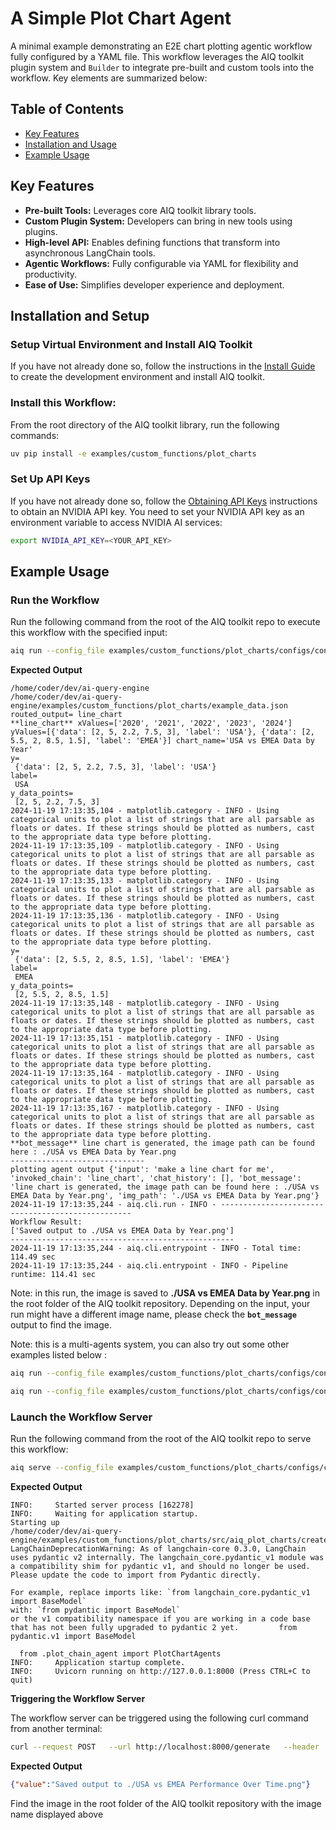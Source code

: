<!--
SPDX-FileCopyrightText: Copyright (c) 2025, NVIDIA CORPORATION & AFFILIATES. All rights reserved.
SPDX-License-Identifier: Apache-2.0

Licensed under the Apache License, Version 2.0 (the "License");
you may not use this file except in compliance with the License.
You may obtain a copy of the License at

http://www.apache.org/licenses/LICENSE-2.0

Unless required by applicable law or agreed to in writing, software
distributed under the License is distributed on an "AS IS" BASIS,
WITHOUT WARRANTIES OR CONDITIONS OF ANY KIND, either express or implied.
See the License for the specific language governing permissions and
limitations under the License.
-->

<!--
  SPDX-FileCopyrightText: Copyright (c) 2024-2025 NVIDIA CORPORATION & AFFILIATES. All rights reserved.
  SPDX-License-Identifier: Apache-2.0
-->

# A Simple Plot Chart Agent

A minimal example demonstrating an E2E chart plotting agentic workflow fully configured by a YAML file. This workflow leverages the AIQ toolkit plugin system and `Builder` to integrate pre-built and custom tools into the workflow. Key elements are summarized below:

## Table of Contents

* [Key Features](#key-features)
* [Installation and Usage](#installation-and-setup)
* [Example Usage](#example-usage)

## Key Features

- **Pre-built Tools:** Leverages core AIQ toolkit library tools.
- **Custom Plugin System:** Developers can bring in new tools using plugins.
- **High-level API:** Enables defining functions that transform into asynchronous LangChain tools.
- **Agentic Workflows:** Fully configurable via YAML for flexibility and productivity.
- **Ease of Use:** Simplifies developer experience and deployment.

## Installation and Setup

### Setup Virtual Environment and Install AIQ Toolkit

If you have not already done so, follow the instructions in the [Install Guide](../../../../docs/source/quick-start/installing.md#install-from-source) to create the development environment and install AIQ toolkit.

### Install this Workflow:

From the root directory of the AIQ toolkit library, run the following commands:

```bash
uv pip install -e examples/custom_functions/plot_charts
```

### Set Up API Keys
If you have not already done so, follow the [Obtaining API Keys](../../../../docs/source/quick-start/installing.md#obtaining-api-keys) instructions to obtain an NVIDIA API key. You need to set your NVIDIA API key as an environment variable to access NVIDIA AI services:

```bash
export NVIDIA_API_KEY=<YOUR_API_KEY>
```

## Example Usage

### Run the Workflow

Run the following command from the root of the AIQ toolkit repo to execute this workflow with the specified input:

```bash
aiq run --config_file examples/custom_functions/plot_charts/configs/config.yml  --input "make a line chart for me"
```

**Expected Output**

```console
/home/coder/dev/ai-query-engine
/home/coder/dev/ai-query-engine/examples/custom_functions/plot_charts/example_data.json
routed_output= line_chart
**line_chart** xValues=['2020', '2021', '2022', '2023', '2024'] yValues=[{'data': [2, 5, 2.2, 7.5, 3], 'label': 'USA'}, {'data': [2, 5.5, 2, 8.5, 1.5], 'label': 'EMEA'}] chart_name='USA vs EMEA Data by Year'
y=
 {'data': [2, 5, 2.2, 7.5, 3], 'label': 'USA'}
label=
 USA
y_data_points=
 [2, 5, 2.2, 7.5, 3]
2024-11-19 17:13:35,104 - matplotlib.category - INFO - Using categorical units to plot a list of strings that are all parsable as floats or dates. If these strings should be plotted as numbers, cast to the appropriate data type before plotting.
2024-11-19 17:13:35,109 - matplotlib.category - INFO - Using categorical units to plot a list of strings that are all parsable as floats or dates. If these strings should be plotted as numbers, cast to the appropriate data type before plotting.
2024-11-19 17:13:35,133 - matplotlib.category - INFO - Using categorical units to plot a list of strings that are all parsable as floats or dates. If these strings should be plotted as numbers, cast to the appropriate data type before plotting.
2024-11-19 17:13:35,136 - matplotlib.category - INFO - Using categorical units to plot a list of strings that are all parsable as floats or dates. If these strings should be plotted as numbers, cast to the appropriate data type before plotting.
y=
 {'data': [2, 5.5, 2, 8.5, 1.5], 'label': 'EMEA'}
label=
 EMEA
y_data_points=
 [2, 5.5, 2, 8.5, 1.5]
2024-11-19 17:13:35,148 - matplotlib.category - INFO - Using categorical units to plot a list of strings that are all parsable as floats or dates. If these strings should be plotted as numbers, cast to the appropriate data type before plotting.
2024-11-19 17:13:35,151 - matplotlib.category - INFO - Using categorical units to plot a list of strings that are all parsable as floats or dates. If these strings should be plotted as numbers, cast to the appropriate data type before plotting.
2024-11-19 17:13:35,164 - matplotlib.category - INFO - Using categorical units to plot a list of strings that are all parsable as floats or dates. If these strings should be plotted as numbers, cast to the appropriate data type before plotting.
2024-11-19 17:13:35,167 - matplotlib.category - INFO - Using categorical units to plot a list of strings that are all parsable as floats or dates. If these strings should be plotted as numbers, cast to the appropriate data type before plotting.
**bot_message** line chart is generated, the image path can be found here : ./USA vs EMEA Data by Year.png
------------------------------
plotting agent output {'input': 'make a line chart for me', 'invoked_chain': 'line_chart', 'chat_history': [], 'bot_message': 'line chart is generated, the image path can be found here : ./USA vs EMEA Data by Year.png', 'img_path': './USA vs EMEA Data by Year.png'}
2024-11-19 17:13:35,244 - aiq.cli.run - INFO - --------------------------------------------------
Workflow Result:
['Saved output to ./USA vs EMEA Data by Year.png']
--------------------------------------------------
2024-11-19 17:13:35,244 - aiq.cli.entrypoint - INFO - Total time: 114.49 sec
2024-11-19 17:13:35,244 - aiq.cli.entrypoint - INFO - Pipeline runtime: 114.41 sec
```

Note: in this run, the image is saved to **./USA vs EMEA Data by Year.png** in the root folder of the AIQ toolkit repository. Depending on the input, your run might have a different image name, please check the **`bot_message`** output to find the image.



Note: this is a multi-agents system, you can also try out some other examples listed below :
```bash
aiq run --config_file examples/custom_functions/plot_charts/configs/config.yml  --input "no I change my mind, make a bar chart instead"
```
```bash
aiq run --config_file examples/custom_functions/plot_charts/configs/config.yml  --input "tell me a joke"
```


### Launch the Workflow Server

Run the following command from the root of the AIQ toolkit repo to serve this workflow:

```bash
aiq serve --config_file examples/custom_functions/plot_charts/configs/config.yml
```

**Expected Output**

```console
INFO:     Started server process [162278]
INFO:     Waiting for application startup.
Starting up
/home/coder/dev/ai-query-engine/examples/custom_functions/plot_charts/src/aiq_plot_charts/create_plot.py:10: LangChainDeprecationWarning: As of langchain-core 0.3.0, LangChain uses pydantic v2 internally. The langchain_core.pydantic_v1 module was a compatibility shim for pydantic v1, and should no longer be used. Please update the code to import from Pydantic directly.

For example, replace imports like: `from langchain_core.pydantic_v1 import BaseModel`
with: `from pydantic import BaseModel`
or the v1 compatibility namespace if you are working in a code base that has not been fully upgraded to pydantic 2 yet.         from pydantic.v1 import BaseModel

  from .plot_chain_agent import PlotChartAgents
INFO:     Application startup complete.
INFO:     Uvicorn running on http://127.0.0.1:8000 (Press CTRL+C to quit)
```

**Triggering the Workflow Server**

The workflow server can be triggered using the following curl command from another terminal:

```bash
curl --request POST   --url http://localhost:8000/generate   --header 'Content-Type: application/json'   --data '{"input_message": "make a trend chart for me"}'
```

**Expected Output**
```json
{"value":"Saved output to ./USA vs EMEA Performance Over Time.png"}
```

Find the image in the root folder of the AIQ toolkit repository with the image name displayed above
